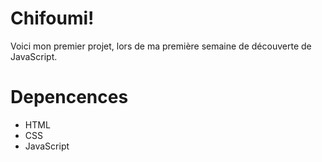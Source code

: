 # Chifoumi!

Voici mon premier projet, lors de ma première semaine de découverte de JavaScript.

# Depencences

 - HTML
 - CSS
 - JavaScript


